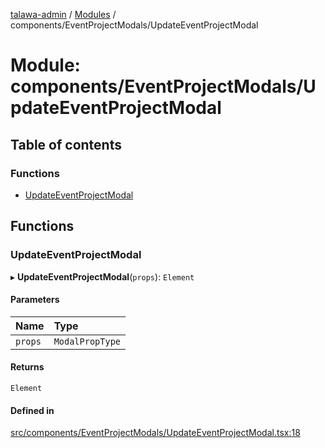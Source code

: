 [talawa-admin](../README.md) / [Modules](../modules.md) / components/EventProjectModals/UpdateEventProjectModal

# Module: components/EventProjectModals/UpdateEventProjectModal

## Table of contents

### Functions

- [UpdateEventProjectModal](components_EventProjectModals_UpdateEventProjectModal.md#updateeventprojectmodal)

## Functions

### UpdateEventProjectModal

▸ **UpdateEventProjectModal**(`props`): `Element`

#### Parameters

| Name | Type |
| :------ | :------ |
| `props` | `ModalPropType` |

#### Returns

`Element`

#### Defined in

[src/components/EventProjectModals/UpdateEventProjectModal.tsx:18](https://github.com/chandel-aman/talawa-admin/blob/45920a7/src/components/EventProjectModals/UpdateEventProjectModal.tsx#L18)
